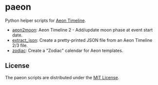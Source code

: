 # paeon
 
 Python helper scripts for [Aeon Timeline](https://www.aeontimeline.com).

- [aeon2moon](docs/aeon2moon.md): Aeon Timeline 2 - Add/update moon phase at event start date.
- [extract_json](docs/extract_json.md): Create a pretty-printed JSON file from an Aeon Timeline 2/3 file.
- [zodiac](docs/zodiac.md): Create a "Zodiac" calendar for Aeon templates.

## License

The paeon scripts are distributed under the [MIT License](http://www.opensource.org/licenses/mit-license.php).